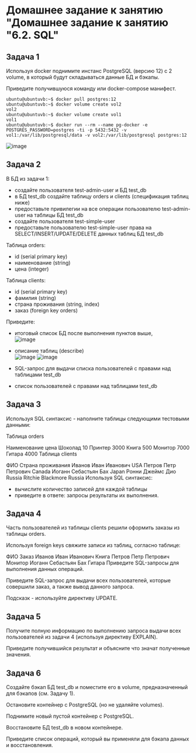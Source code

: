   
# Домашнее задание к занятию "Домашнее задание к занятию "6.2. SQL"

## Задача 1
Используя docker поднимите инстанс PostgreSQL (версию 12) c 2 volume, в который будут складываться данные БД и бэкапы.

Приведите получившуюся команду или docker-compose манифест.
````
ubuntu@ubuntuvb:~$ docker pull postgres:12
ubuntu@ubuntuvb:~$ docker volume create vol2
vol2
ubuntu@ubuntuvb:~$ docker volume create vol1
vol1
ubuntu@ubuntuvb:~$ docker run --rm --name pg-docker -e POSTGRES_PASSWORD=postgres -ti -p 5432:5432 -v vol1:/var/lib/postgresql/data -v vol2:/var/lib/postgresql postgres:12
````
![image](https://user-images.githubusercontent.com/99823951/180933404-d478d70f-6c1c-4f1d-a2e1-9c455c127f6f.png)

## Задача 2
В БД из задачи 1:

- создайте пользователя test-admin-user и БД test_db  
- в БД test_db создайте таблицу orders и clients (спeцификация таблиц ниже)  
- предоставьте привилегии на все операции пользователю test-admin-user на таблицы БД test_db  
- создайте пользователя test-simple-user  
- предоставьте пользователю test-simple-user права на SELECT/INSERT/UPDATE/DELETE данных таблиц БД test_db  

Таблица orders:  
- id (serial primary key)  
- наименование (string)  
- цена (integer)  

Таблица clients:  
- id (serial primary key)  
- фамилия (string)  
- страна проживания (string, index)  
- заказ (foreign key orders)  

Приведите:  
- итоговый список БД после выполнения пунктов выше,  
![image](https://user-images.githubusercontent.com/99823951/180935413-5f81a395-dec3-45b0-9934-1d01f4c6dbb6.png)

- описание таблиц (describe)  
![image](https://user-images.githubusercontent.com/99823951/180937287-a16ad76a-4546-4cce-aa0e-6bf368088672.png)
![image](https://user-images.githubusercontent.com/99823951/180937203-4145020d-beb7-4cb6-b933-272ce1914d00.png)

- SQL-запрос для выдачи списка пользователей с правами над таблицами test_db  
- список пользователей с правами над таблицами test_db  


## Задача 3
Используя SQL синтаксис - наполните таблицы следующими тестовыми данными:

Таблица orders

Наименование	цена
Шоколад	10
Принтер	3000
Книга	500
Монитор	7000
Гитара	4000
Таблица clients

ФИО	Страна проживания
Иванов Иван Иванович	USA
Петров Петр Петрович	Canada
Иоганн Себастьян Бах	Japan
Ронни Джеймс Дио	Russia
Ritchie Blackmore	Russia
Используя SQL синтаксис:

- вычислите количество записей для каждой таблицы
- приведите в ответе:
запросы
результаты их выполнения.


## Задача 4
Часть пользователей из таблицы clients решили оформить заказы из таблицы orders.

Используя foreign keys свяжите записи из таблиц, согласно таблице:

ФИО	Заказ
Иванов Иван Иванович	Книга
Петров Петр Петрович	Монитор
Иоганн Себастьян Бах	Гитара
Приведите SQL-запросы для выполнения данных операций.

Приведите SQL-запрос для выдачи всех пользователей, которые совершили заказ, а также вывод данного запроса.

Подсказк - используйте директиву UPDATE.

## Задача 5
Получите полную информацию по выполнению запроса выдачи всех пользователей из задачи 4 (используя директиву EXPLAIN).

Приведите получившийся результат и объясните что значат полученные значения.

## Задача 6
Создайте бэкап БД test_db и поместите его в volume, предназначенный для бэкапов (см. Задачу 1).

Остановите контейнер с PostgreSQL (но не удаляйте volumes).

Поднимите новый пустой контейнер с PostgreSQL.

Восстановите БД test_db в новом контейнере.

Приведите список операций, который вы применяли для бэкапа данных и восстановления.
